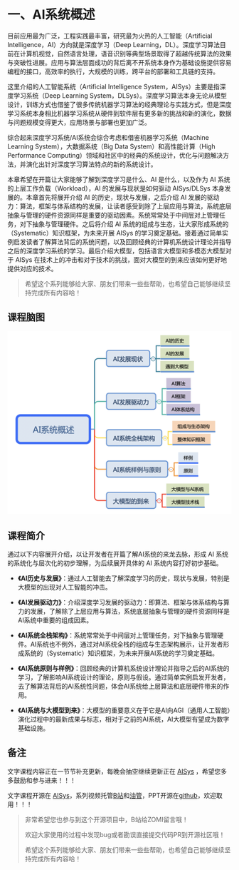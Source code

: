 <!--Copyright © ZOMI 适用于[License](https://github.com/chenzomi12/DeepLearningSystem)版权许可-->

# 一、AI系统概述

目前应用最为广泛，工程实践最丰富，研究最为火热的人工智能（Artificial Intelligence，AI）方向就是深度学习（Deep Learning，DL）。深度学习算法目前在计算机视觉，自然语言处理，语音识别等典型场景取得了超越传统算法的效果与突破性进展。应用与算法层面成功的背后离不开系统本身作为基础设施提供容易编程的接口，高效率的执行，大规模的训练，跨平台的部署和工具链的支持。

这里介绍的人工智能系统（Artificial Intelligence System，AISys）主要是指深度学习系统（Deep Learning System，DLSys）。深度学习算法本身无论从模型设计，训练方式也借鉴了很多传统机器学习算法的经典理论与实践方式，但是深度学习系统本身相比机器学习系统从硬件到软件层有更多新的挑战和新的演化，数据与问题规模变得更大，应用场景与部署也更加广泛。

综合起来深度学习系统/AI系统会综合考虑和借鉴机器学习系统（Machine Learning System），大数据系统（Big Data System）和高性能计算（High Performance Computing）领域和社区中的经典的系统设计，优化与问题解决方法，并演化出针对深度学习算法特点的新的系统设计。

本章希望在开篇让大家能够了解到深度学习是什么、AI 是什么，以及作为 AI 系统的上层工作负载（Workload），AI 的发展与现状是如何驱动 AISys/DLSys 本身发展的。本章首先将展开介绍 AI 的历史，现状与发展，之后介绍 AI 发展的驱动力：算法，框架与体系结构的发展，让读者感受到除了上层应用与算法，系统底层抽象与管理的硬件资源同样是重要的驱动因素。系统常常处于中间层对上管理任务，对下抽象与管理硬件。之后将介绍 AI 系统的组成与生态，让大家形成系统的（Systematic）知识框架，为未来开展 AISys 的学习奠定基础。接着通过简单实例启发读者了解算法背后的系统问题，以及回顾经典的计算机系统设计理论并指导之后的深度学习系统的学习。最后介绍大模型，包括语言大模型和多模态大模型对于 AISys 在技术上的冲击和对于技术的挑战，面对大模型的到来应该如何更好地提供对应的技术。

> 希望这个系列能够给大家、朋友们带来一些些帮助，也希望自己能够继续坚持完成所有内容哈！

## 课程脑图

![AI系统全栈](images/Architecture.png)

## 课程简介

通过以下内容展开介绍，以让开发者在开篇了解AI系统的来龙去脉，形成 AI 系统的系统化与层次化的初步理解，为后续展开具体的 AI 系统内容打好初步基础。

- **《AI历史与发展》**：通过人工智能去了解深度学习的历史，现状与发展，特别是大模型的出现对人工智能的冲击。

- **《AI发展驱动力》**：介绍深度学习发展的驱动力：即算法、框架与体系结构与算力的发展，了解除了上层应用与算法，系统底层抽象与管理的硬件资源同样是AI系统中重要的组成因素。

- **《AI系统全栈架构》**：系统常常处于中间层对上管理任务，对下抽象与管理硬件。AI系统也不例外，通过对AI系统全栈的组成与生态架构展示，让开发者形成系统的（Systematic）知识框架，为未来开展AI系统的学习奠定基础。

- **《AI系统原则与样例》**：回顾经典的计算机系统设计理论并指导之后的AI系统的学习，了解影响AI系统设计的理论，原则与假设。通过简单实例启发开发者，去了解算法背后的AI系统性问题，体会AI系统给上层算法和底层硬件带来的作用。

- **《AI系统与大模型到来》**：大模型的重要意义在于它是AI向AGI（通用人工智能）演化过程中的最新成果与标志，相对于之前的AI系统，AI大模型有望成为数字基础设施。

## 备注

文字课程内容正在一节节补充更新，每晚会抽空继续更新正在 [AISys](https://chenzomi12.github.io/) ，希望您多多鼓励和参与进来！！！

文字课程开源在 [AISys](https://chenzomi12.github.io/)，系列视频托管[B站](https://space.bilibili.com/517221395)和[油管](https://www.youtube.com/@ZOMI666/videos)，PPT开源在[github](https://github.com/chenzomi12/DeepLearningSystem)，欢迎取用！！！

> 非常希望您也参与到这个开源项目中，B站给ZOMI留言哦！
>
> 欢迎大家使用的过程中发现bug或者勘误直接提交代码PR到开源社区哦！
>
> 希望这个系列能够给大家、朋友们带来一些些帮助，也希望自己能够继续坚持完成所有内容哈！
